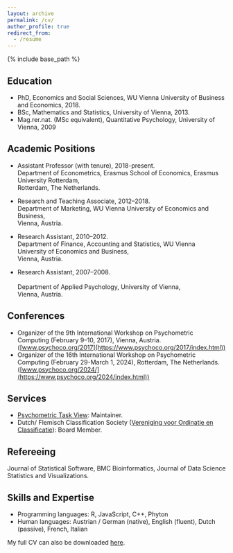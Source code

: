 ```yaml
---
layout: archive
permalink: /cv/
author_profile: true
redirect_from:
  - /resume
---
```


{% include base_path %}

Education
------
* PhD, Economics and Social Sciences, WU Vienna University of Business and Economics, 2018.
* BSc, Mathematics and Statistics, University of Vienna, 2013.
* Mag.rer.nat. (MSc equivalent), Quantitative Psychology, University of Vienna, 2009

Academic Positions
------
* Assistant Professor (with tenure), 2018-present.<br>
  Department of Econometrics, Erasmus School of Economics, Erasmus University Rotterdam,<br>
  Rotterdam, The Netherlands. 

* Research and Teaching Associate, 2012–2018.<br>
  Department of Marketing, WU Vienna University of Economics and Business,<br>
  Vienna, Austria.

* Research Assistant, 2010–2012.<br>
  Department of Finance, Accounting and Statistics, WU Vienna University of Economics and Business,<br>
  Vienna, Austria.

* Research Assistant, 2007–2008.<br>  
  Department of Applied Psychology, University of Vienna,<br>
  Vienna, Austria.

Conferences
------
* Organizer of the 9th International Workshop on Psychometric Computing (February 9–10, 2017), Vienna, Austria. ([www.psychoco.org/2017](https://www.psychoco.org/2017/index.html)) 
* Organizer of the 16th International Workshop on Psychometric Computing (February 29-March 1, 2024), Rotterdam, The Netherlands. ([www.psychoco.org/2024/](https://www.psychoco.org/2024/index.html))
  
Services
------
* [Psychometric Task View](addhereurl): Maintainer.
* Dutch/ Flemisch Classification Society ([Vereniging voor Ordinatie en Classificatie](https://voc.ac)): Board Member.

Refereeing
------
Journal of Statistical Software, BMC Bioinformatics, Journal of Data Science Statistics and Visualizations.


Skills and Expertise
------
* Programming languages: R, JavaScript, C++, Phyton
* Human languages: Austrian / German (native), English (fluent), Dutch (passive), French, Italian

My full CV can also be downloaded [here](addhereurl).
  

